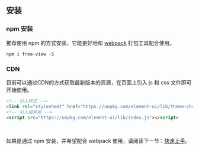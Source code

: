 ## 安装

### npm 安装

推荐使用 npm 的方式安装，它能更好地和 [webpack](https://webpack.js.org/) 打包工具配合使用。

```shell
npm i free-view -S
```

### CDN

目前可以通过CDN的方式获取最新版本的资源，在页面上引入 js 和 css 文件即可开始使用。

```html
<!-- 引入样式 -->
<link rel="stylesheet" href="https://unpkg.com/element-ui/lib/theme-chalk/index.css">
<!-- 引入组件库 -->
<script src="https://unpkg.com/element-ui/lib/index.js"></script>
```

<br>

如果是通过 npm 安装，并希望配合 webpack 使用，请阅读下一节：[快速上手](/#/component/quickStart)。